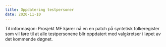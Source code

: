 ```yaml
---
title: Oppdatering testpersoner
date: 2020-11-10
---
```


 Til informasjon: Prosjekt MF kjører nå en en patch på syntetisk folkeregister som vil føre til at alle testpersonene blir oppdatert med valgkretser i løpet av det kommende døgnet.

